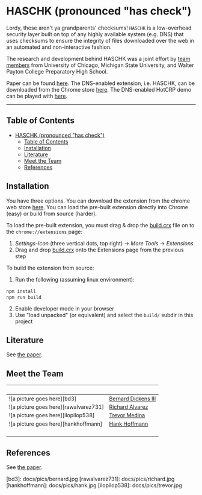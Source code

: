 # HASCHK (pronounced "has check")

Lordy, these aren't ya grandparents' checksums! `HASCHK` is a low-overhead
security layer built on top of any highly available system (e.g. DNS) that uses
checksums to ensure the integrity of files downloaded over the web in an
automated and non-interactive fashion.

The research and development behind HASCHK was a joint effort by [team
members](#meet-the-team) from University of Chicago, Michigan State University,
and Walter Payton College Preparatory High School.

Paper can be found
[here](https://git.xunn.io/closed-source/research/psd-mirrored/haschk-paper).
The DNS-enabled extension, i.e. HASCHK, can be downloaded from the Chrome store
[here](https://haschk.dev/install). The DNS-enabled HotCRP demo can be played
with [here](https://hotcrp.haschk.dev).

***

## Table of Contents

<!-- TOC -->

- [HASCHK (pronounced "has check")](#haschk-pronounced-has-check)
  - [Table of Contents](#table-of-contents)
  - [Installation](#installation)
  - [Literature](#literature)
  - [Meet the Team](#meet-the-team)
  - [References](#references)

<!-- /TOC -->

## Installation

You have three options. You can download the extension from the chrome web store
[here](https://haschk.dev/install). You can load the pre-built extension
directly into Chrome (easy) or build from source (harder).

To load the pre-built extension, you must drag & drop the [build.crx](build.crx)
file on to the `chrome://extensions` page:

1. *Settings-Icon* (three vertical dots, top right) -> *More Tools* ->
   *Extensions*
2. Drag and drop [build.crx](build.crx) onto the Extensions page from the
   previous step

To build the extension from source:

1. Run the following (assuming linux environment):

```
npm install
npm run build
```

2. Enable developer mode in your browser
3. Use "load unpacked" (or equivalent) and select the `build/` subdir in this
   project

## Literature

See [the
paper](https://git.xunn.io/closed-source/research/psd-mirrored/haschk-paper).

## Meet the Team

<!-- Tables for formatting images? Jeez, welcome back to 1999! -->
|&zwnj;|&zwnj;|
|-|-|
| ![a picture goes here][bd3] | [Bernard Dickens III](https://bernarddickens.com)|
| ![a picture goes here][rawalvarez731] | [Richard Alvarez](http://richard.alvareztech.org)|
| ![a picture goes here][ilopilop538] | [Trevor Medina](ilopilop538@gmail.com)|
| ![a picture goes here][hankhoffmann] | [Hank Hoffmann](http://people.cs.uchicago.edu/~hankhoffmann)|
|&zwnj;|&zwnj;|

## References

See [the
paper](https://git.xunn.io/closed-source/research/psd-mirrored/haschk-paper).

[bd3]: docs/pics/bernard.jpg [rawalvarez731]: docs/pics/richard.jpg
[hankhoffmann]: docs/pics/hank.jpg [ilopilop538]: docs/pics/trevor.jpg
